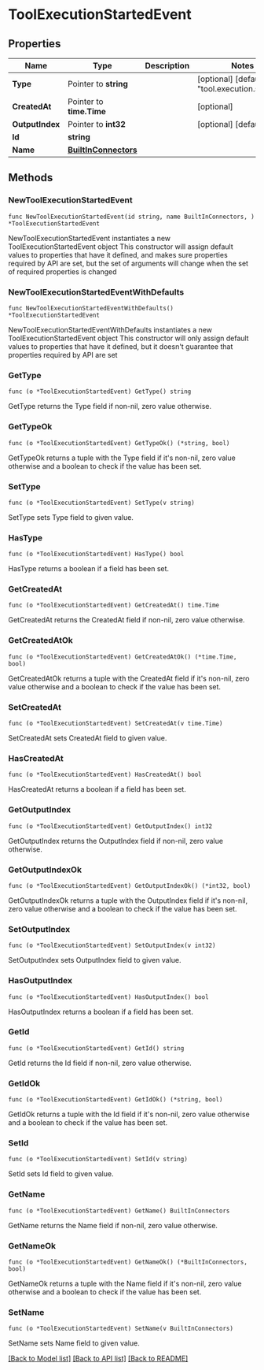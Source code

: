 # ToolExecutionStartedEvent

## Properties

Name | Type | Description | Notes
------------ | ------------- | ------------- | -------------
**Type** | Pointer to **string** |  | [optional] [default to "tool.execution.started"]
**CreatedAt** | Pointer to **time.Time** |  | [optional] 
**OutputIndex** | Pointer to **int32** |  | [optional] [default to 0]
**Id** | **string** |  | 
**Name** | [**BuiltInConnectors**](BuiltInConnectors.md) |  | 

## Methods

### NewToolExecutionStartedEvent

`func NewToolExecutionStartedEvent(id string, name BuiltInConnectors, ) *ToolExecutionStartedEvent`

NewToolExecutionStartedEvent instantiates a new ToolExecutionStartedEvent object
This constructor will assign default values to properties that have it defined,
and makes sure properties required by API are set, but the set of arguments
will change when the set of required properties is changed

### NewToolExecutionStartedEventWithDefaults

`func NewToolExecutionStartedEventWithDefaults() *ToolExecutionStartedEvent`

NewToolExecutionStartedEventWithDefaults instantiates a new ToolExecutionStartedEvent object
This constructor will only assign default values to properties that have it defined,
but it doesn't guarantee that properties required by API are set

### GetType

`func (o *ToolExecutionStartedEvent) GetType() string`

GetType returns the Type field if non-nil, zero value otherwise.

### GetTypeOk

`func (o *ToolExecutionStartedEvent) GetTypeOk() (*string, bool)`

GetTypeOk returns a tuple with the Type field if it's non-nil, zero value otherwise
and a boolean to check if the value has been set.

### SetType

`func (o *ToolExecutionStartedEvent) SetType(v string)`

SetType sets Type field to given value.

### HasType

`func (o *ToolExecutionStartedEvent) HasType() bool`

HasType returns a boolean if a field has been set.

### GetCreatedAt

`func (o *ToolExecutionStartedEvent) GetCreatedAt() time.Time`

GetCreatedAt returns the CreatedAt field if non-nil, zero value otherwise.

### GetCreatedAtOk

`func (o *ToolExecutionStartedEvent) GetCreatedAtOk() (*time.Time, bool)`

GetCreatedAtOk returns a tuple with the CreatedAt field if it's non-nil, zero value otherwise
and a boolean to check if the value has been set.

### SetCreatedAt

`func (o *ToolExecutionStartedEvent) SetCreatedAt(v time.Time)`

SetCreatedAt sets CreatedAt field to given value.

### HasCreatedAt

`func (o *ToolExecutionStartedEvent) HasCreatedAt() bool`

HasCreatedAt returns a boolean if a field has been set.

### GetOutputIndex

`func (o *ToolExecutionStartedEvent) GetOutputIndex() int32`

GetOutputIndex returns the OutputIndex field if non-nil, zero value otherwise.

### GetOutputIndexOk

`func (o *ToolExecutionStartedEvent) GetOutputIndexOk() (*int32, bool)`

GetOutputIndexOk returns a tuple with the OutputIndex field if it's non-nil, zero value otherwise
and a boolean to check if the value has been set.

### SetOutputIndex

`func (o *ToolExecutionStartedEvent) SetOutputIndex(v int32)`

SetOutputIndex sets OutputIndex field to given value.

### HasOutputIndex

`func (o *ToolExecutionStartedEvent) HasOutputIndex() bool`

HasOutputIndex returns a boolean if a field has been set.

### GetId

`func (o *ToolExecutionStartedEvent) GetId() string`

GetId returns the Id field if non-nil, zero value otherwise.

### GetIdOk

`func (o *ToolExecutionStartedEvent) GetIdOk() (*string, bool)`

GetIdOk returns a tuple with the Id field if it's non-nil, zero value otherwise
and a boolean to check if the value has been set.

### SetId

`func (o *ToolExecutionStartedEvent) SetId(v string)`

SetId sets Id field to given value.


### GetName

`func (o *ToolExecutionStartedEvent) GetName() BuiltInConnectors`

GetName returns the Name field if non-nil, zero value otherwise.

### GetNameOk

`func (o *ToolExecutionStartedEvent) GetNameOk() (*BuiltInConnectors, bool)`

GetNameOk returns a tuple with the Name field if it's non-nil, zero value otherwise
and a boolean to check if the value has been set.

### SetName

`func (o *ToolExecutionStartedEvent) SetName(v BuiltInConnectors)`

SetName sets Name field to given value.



[[Back to Model list]](../README.md#documentation-for-models) [[Back to API list]](../README.md#documentation-for-api-endpoints) [[Back to README]](../README.md)


